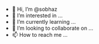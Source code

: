 - 👋 Hi, I’m @sobhaz
- 👀 I’m interested in ...
- 🌱 I’m currently learning ...
- 💞️ I’m looking to collaborate on ...
- 📫 How to reach me ...

<!---
sobhaz/sobhaz is a ✨ special ✨ repository because its `README.md` (this file) appears on your GitHub profile.
You can click the Preview link to take a look at your changes.
--->
